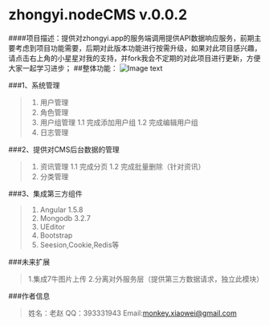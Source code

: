 # zhongyi.nodeCMS v.0.0.2
####项目描述：提供对zhongyi.app的服务端调用提供API数据响应服务，前期主要考虑到项目功能需要，后期对此版本功能进行按需升级，如果对此项目感兴趣，请点击右上角的小星星对我的支持，并fork我会不定期的对此项目进行更新，方便大家一起学习进步；
##整体功能：
 ![Image text](https://github.com/xiaopohou/zhongyi.nodeCMS/blob/master/zhongyiNodeJs/im/map.png)

###1、系统管理
>   1. 用户管理
>   1. 角色管理
>   1. 用户组管理
    1.1 完成添加用户组
    1.2 完成编辑用户组
>   1. 日志管理

###2、提供对CMS后台数据的管理
>   1. 资讯管理
    1.1 完成分页
    1.2 完成批量删除（针对资讯）
>   1. 分类管理 

###3、集成第三方组件
>   1. Angular 1.5.8
>   1. Mongodb 3.2.7
>   1. UEditor
>   1. Bootstrap
>   1. Seesion,Cookie,Redis等

###未来扩展
>   1.集成7牛图片上传
>   2.分离对外服务层（提供第三方数据请求，独立此模块）


###作者信息
>   姓名：老赵 
>   QQ：393331943
>   Email:monkey.xiaowei@gmail.com